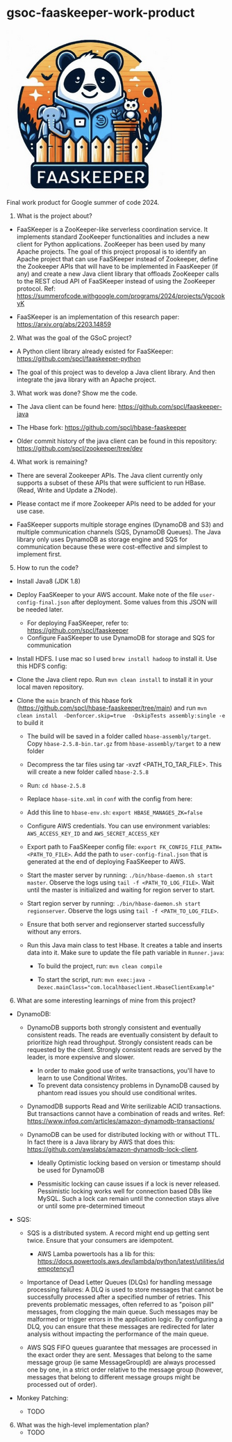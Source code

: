 # gsoc-faaskeeper-work-product

![logo](./icon.png)

Final work product for Google summer of code 2024.

1. What is the project about?

- FaaSKeeper is a ZooKeeper-like serverless coordination service. It implements standard ZooKeeper functionalities and includes a new client for Python applications. ZooKeeper has been used by many Apache projects. The goal of this project proposal is to identify an Apache project that can use FaaSKeeper instead of Zookeeper, define the Zookeeper APIs that will have to be implemented in FaasKeeper (if any) and create a new Java client library that offloads ZooKeeper calls to the REST cloud API of FaaSKeeper instead of using the ZooKeeper protocol. Ref: https://summerofcode.withgoogle.com/programs/2024/projects/VgcookyK

- FaaSKeeper is an implementation of this research paper: https://arxiv.org/abs/2203.14859

2. What was the goal of the GSoC project?
- A Python client library already existed for FaaSKeeper: https://github.com/spcl/faaskeeper-python

- The goal of this project was to develop a Java client library. And then integrate the java library with an Apache project.

3. What work was done? Show me the code.
- The Java client can be found here: https://github.com/spcl/faaskeeper-java

- The Hbase fork: https://github.com/spcl/hbase-faaskeeper

- Older commit history of the java client can be found in this repository: https://github.com/spcl/zookeeper/tree/dev

4. What work is remaining?
- There are several Zookeeper APIs. The Java client currently only supports a subset of these APIs that were sufficient to run HBase. (Read, Write and Update a ZNode).

- Please contact me if more Zookeeper APIs need to be added for your use case.

- FaaSKeeper supports multiple storage engines (DynamoDB and S3) and multiple communication channels (SQS, DynamoDB Queues). The Java library only uses DynamoDB as storage engine and SQS for communication because these were cost-effective and simplest to implement first.

5. How to run the code?
- Install Java8 (JDK 1.8)

- Deploy FaaSKeeper to your AWS account. Make note of the file `user-config-final.json` after deployment. Some values from this JSON will be needed later.
    - For deploying FaaSKeeper, refer to: https://github.com/spcl/faaskeeper
    - Configure FaaSKeeper to use DynamoDB for storage and SQS for communication

- Install HDFS. I use mac so I used `brew install hadoop` to install it. Use this HDFS config: 

- Clone the Java client repo. Run `mvn clean install` to install it in your local maven repository.

- Clone the `main` branch of this hbase fork (https://github.com/spcl/hbase-faaskeeper/tree/main) and run `mvn clean install  -Denforcer.skip=true  -DskipTests assembly:single -e` to build it
    - The build will be saved in a folder called `hbase-assembly/target`. Copy `hbase-2.5.8-bin.tar.gz` from `hbase-assembly/target` to a new folder

    - Decompress the tar files using tar -xvzf <PATH_TO_TAR_FILE>. This will create a new folder called `hbase-2.5.8`

    - Run: `cd hbase-2.5.8`

    - Replace `hbase-site.xml` in `conf` with the config from here:

    - Add this line to `hbase-env.sh`: `export HBASE_MANAGES_ZK=false`

    - Configure AWS credentials. You can use environment variables: `AWS_ACCESS_KEY_ID` and `AWS_SECRET_ACCESS_KEY`

    - Export path to FaaSKeeper config file: `export FK_CONFIG_FILE_PATH=<PATH_TO_FILE>`. Add the path to `user-config-final.json` that is generated at the end of deploying FaaSKeeper to AWS.

    - Start the master server by running: `./bin/hbase-daemon.sh start master`. Observe the logs using `tail -f <PATH_TO_LOG_FILE>`. Wait until the master is initialized and waiting for region server to start.

    - Start region server by running: `./bin/hbase-daemon.sh start regionserver`. Observe the logs using `tail -f <PATH_TO_LOG_FILE>`.

    - Ensure that both server and regionserver started successfully without any errors.

    - Run this Java main class to test Hbase. It creates a table and inserts data into it. Make sure to update the file path variable in `Runner.java`:  
        - To build the project, run: `mvn clean compile`

        - To start the script, run: `mvn exec:java -Dexec.mainClass="com.localhbaseclient.HbaseClientExample"`

6. What are some interesting learnings of mine from this project?
- DynamoDB:
    - DynamoDB supports both strongly consistent and eventually consistent reads. The reads are eventually consistent by default to prioritize high read throughput. Strongly consistent reads can be requested by the client. Strongly consistent reads are served by the leader, is more expensive and slower.
        - In order to make good use of write transactions, you'll have to learn to use Conditional Writes.
        - To prevent data consistency problems in DynamoDB caused by phantom read issues you should use conditional writes.

    - DynamodDB supports Read and Write serilizable ACID transactions. But transactions cannot have a combination of reads and writes. Ref: https://www.infoq.com/articles/amazon-dynamodb-transactions/

    - DynamoDB can be used for distributed locking with or without TTL. In fact there is a Java library by AWS that does this: https://github.com/awslabs/amazon-dynamodb-lock-client.
        - Ideally Optimistic locking based on version or timestamp should be used for DynamoDB

        - Pessmisitic locking can cause issues if a lock is never released. Pessimistic locking works well for connection based DBs like MySQL. Such a lock can remain until the connection stays alive or until some pre-determined timeout

- SQS:
    - SQS is a distributed system. A record might end up getting sent twice. Ensure that your consumers are idempotent.
        - AWS Lamba powertools has a lib for this: https://docs.powertools.aws.dev/lambda/python/latest/utilities/idempotency/1

    - Importance of Dead Letter Queues (DLQs) for handling message processing failures: A DLQ is used to store messages that cannot be successfully processed after a specified number of retries. This prevents problematic messages, often referred to as "poison pill" messages, from clogging the main queue. Such messages may be malformed or trigger errors in the application logic. By configuring a DLQ, you can ensure that these messages are redirected for later analysis without impacting the performance of the main queue.

    - AWS SQS FIFO queues guarantee that messages are processed in the exact order they are sent. Messages that belong to the same message group (ie same MessageGroupId) are always processed one by one, in a strict order relative to the message group (however, messages that belong to different message groups might be processed out of order).

- Monkey Patching:
    - TODO

6. What was the high-level implementation plan?
    - TODO